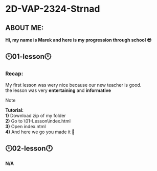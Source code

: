 # 2D-VAP-2324-Strnad
**ABOUT ME:**
---------------------------------------------------------------------
**Hi, my name is Marek and here is my progression through school 😎**

**🕛01-lesson🕛**
-----------------------------------------------------------------------------

### **Recap:**
My first lesson was wery nice because our new teacher is good. <br> 
the lesson was very **entertaining** and **informative**

> [!NOTE]
 **Tutorial:**  <br>
        **1)** Download zip of my folder <br>
        **2)** Go to \01-Lesson\index.html <br>
        **3)** Open index.ntml<br>
        **4)** And here we go you made it 🎉<br>
        
**🕛02-lesson🕛**
----------------------------------------------------------------------------
**N/A**